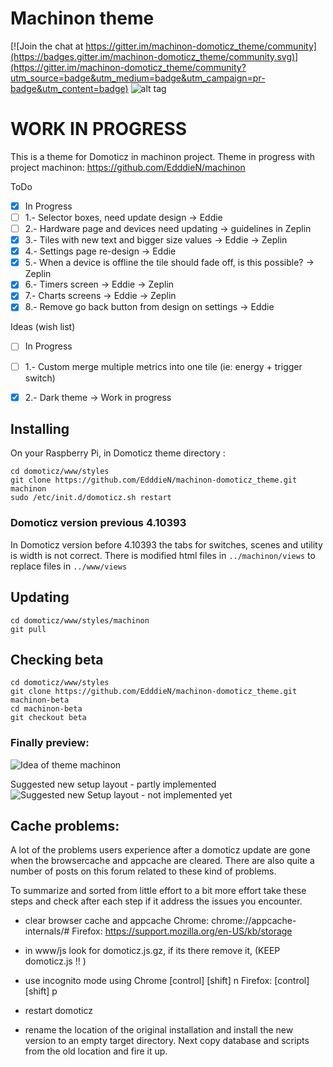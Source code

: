 # Machinon theme

[![Join the chat at https://gitter.im/machinon-domoticz_theme/community](https://badges.gitter.im/machinon-domoticz_theme/community.svg)](https://gitter.im/machinon-domoticz_theme/community?utm_source=badge&utm_medium=badge&utm_campaign=pr-badge&utm_content=badge) ![alt tag](https://img.shields.io/badge/dynamic/json.svg?label=Version&url=https%3A%2F%2Fraw.githubusercontent.com%2FEdddieN%2Fmachinon-domoticz_theme%2Fmaster%2Ftheme.json&query=version&colorB=blue)

# WORK IN PROGRESS

This is a theme for Domoticz in machinon project. Theme in progress with project machinon:
https://github.com/EdddieN/machinon

ToDo
- [X]   In Progress
- [ ] 1.- Selector boxes, need update design -> Eddie
- [ ] 2.- Hardware page and devices need updating -> guidelines in Zeplin
- [X] 3.- Tiles with new text and bigger size values -> Eddie -> Zeplin
- [X] 4.- Settings page re-design -> Eddie 
- [X] 5.- When a device is offline the tile should fade off, is this possible? -> Zeplin
- [X] 6.- Timers screen -> Eddie -> Zeplin
- [X] 7.- Charts screens -> Eddie -> Zeplin
- [X] 8.- Remove go back button from design on settings -> Eddie  
  
Ideas (wish list)
- [ ]   In Progress
- [ ] 1.- Custom merge multiple metrics into one tile (ie: energy + trigger switch)
- [X] 2.- Dark theme -> Work in progress


## Installing

On your Raspberry Pi, in Domoticz theme directory :

```
cd domoticz/www/styles
git clone https://github.com/EdddieN/machinon-domoticz_theme.git machinon
sudo /etc/init.d/domoticz.sh restart
```

### Domoticz version previous 4.10393

In Domoticz version before 4.10393 the tabs for switches, scenes and utility is width is not correct.
There is modified html files in `../machinon/views` to replace files in `../www/views`


## Updating
```
cd domoticz/www/styles/machinon
git pull
```

## Checking beta
```
cd domoticz/www/styles
git clone https://github.com/EdddieN/machinon-domoticz_theme.git machinon-beta
cd machinon-beta
git checkout beta
```

### Finally preview:

![Idea of theme machinon](/idea_domoticz_machinon.jpg)

Suggested new setup layout - partly implemented
![Suggested new Setup layout - not implemented yet](/images/unorganised/screen_references/setup.png)

## Cache problems:

A lot of the problems users experience after a domoticz update are gone when the browsercache and appcache are cleared. There are also quite a number of posts on this forum related to these kind of problems. 

To summarize and sorted from little effort to a bit more effort take these steps and check after each step if it address the issues you encounter.

- clear browser cache and appcache 
Chrome: chrome://appcache-internals/#
Firefox: https://support.mozilla.org/en-US/kb/storage 

- in www/js look for domoticz.js.gz, if its there remove it, (KEEP domoticz.js !! )
- use incognito mode using 
Chrome [control] [shift] n
Firefox: [control] [shift] p

- restart domoticz
- rename the location of the original installation and install the new version to an empty target directory. Next copy database and scripts from the old location and fire it up.
